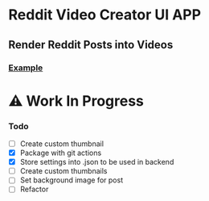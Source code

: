 # Reddit Video Creator UI APP

## Render Reddit Posts into Videos

### [Example](https://www.youtube.com/channel/UCXt2aUt0pmneWULS_1Nwvyg)

# ⚠️ Work In Progress

### Todo

- [ ] Create custom thumbnail
- [x] Package with git actions
- [x] Store settings into .json to be used in backend
- [ ] Create custom thumbnails
- [ ] Set background image for post
- [ ] Refactor
